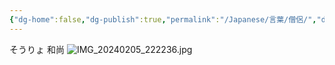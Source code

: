 ```yaml
---
{"dg-home":false,"dg-publish":true,"permalink":"/Japanese/言葉/僧侶/","dgPassFrontmatter":true}
---
```



そうりょ 
和尚
![IMG_20240205_222236.jpg](/img/user/resources/%E8%91%AC%E9%80%81%E3%81%AE%E3%83%95%E3%83%AA%E3%83%BC%E3%83%AC%E3%83%B3/IMG_20240205_222236.jpg)

